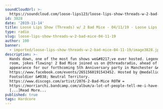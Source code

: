 ```yaml
---
soundCloudUrl: >-
  https://soundcloud.com/loose-lips123/loose-lips-show-threads-w-2-bad-mice-041119
id: 3828
date: '2019-11-14'
title: Loose Lips Show (Threads) w/ 2 Bad Mice - 04/11/19 - Loose Lips
type: radio
slug: loose-lips-show-threads-w-2-bad-mice-04-11-19
author: 100
banner:
  - imported/loose-lips-show-threads-w-2-bad-mice-04-11-19/image3828.jpeg
description: >-
  Hands down, one of the most fun shows we&#8217;ve ever hosted. Legends in the
  room, jokes flowing! 2 Bad Mice joined us on @threadsradio, ahead of their
  appearance for our forthcoming 5th Anniversary party in Manchester &#8211;
  https://www.facebook.com/events/2651560191543452. Hosted by @medallionman,
  Footsoldier &#038; Neutral Territory.
  https://www.discogs.com/artist/2076-2-Bad-Mice ROTW =
  https://morriarchi.bandcamp.com/album/a-lot-of-people-tell-me-i-have-a-fake-guitar
  [...]Read More...
published: true
tags: Hardcore
---
```

